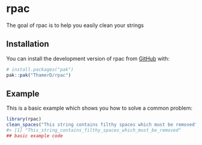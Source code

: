 
<!-- README.md is generated from README.Rmd. Please edit that file -->

# rpac

<!-- badges: start -->
<!-- badges: end -->

The goal of rpac is to help you easily clean your strings

## Installation

You can install the development version of rpac from
[GitHub](https://github.com/) with:

``` r
# install.packages("pak")
pak::pak("ThamerD/rpac")
```

## Example

This is a basic example which shows you how to solve a common problem:

``` r
library(rpac)
clean_spaces("This string contains filthy spaces which must be removed")
#> [1] "This_string_contains_filthy_spaces_which_must_be_removed"
## basic example code
```

